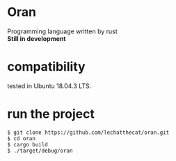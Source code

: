 # Oran
Programming language written by rust  
**Still in development**

# compatibility
tested in Ubuntu 18.04.3 LTS.

# run the project
```
$ git clone https://github.com/lechatthecat/oran.git
$ cd oran
$ cargo build
$ ./target/debug/oran
```
